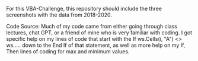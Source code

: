 For this VBA-Challenge, this repository should include the three screenshots with the data from 2018-2020.

Code Source:
  Much of my code came from either going through class lectures, chat GPT, or a friend of mine who is very familiar with coding.
  I got specific help on my lines of code that start with the If ws.Cells(i, "A") <> ws..... down to the End If of that statement, as well as more help on my If, Then lines of coding for max and minimum values. 
  
